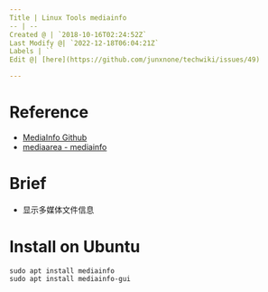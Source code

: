 ```yaml
---
Title | Linux Tools mediainfo
-- | --
Created @ | `2018-10-16T02:24:52Z`
Last Modify @| `2022-12-18T06:04:21Z`
Labels | ``
Edit @| [here](https://github.com/junxnone/techwiki/issues/49)

---
```

# Reference
- [MediaInfo Github](https://github.com/MediaArea/MediaInfo)
- [mediaarea - mediainfo](https://mediaarea.net/en/MediaInfo)

# Brief

- 显示多媒体文件信息

# Install on Ubuntu

```
sudo apt install mediainfo
sudo apt install mediainfo-gui
```



